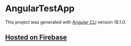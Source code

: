 # AngularTestApp

This project was generated with [Angular CLI](https://github.com/angular/angular-cli) version 18.1.0.

<h2><a href="https://aliaun-portfolio.web.app/">Hosted on Firebase</a></h2>
